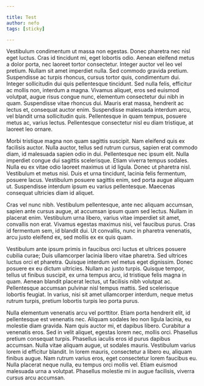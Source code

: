```yaml
---

title: Test
author: nefo 
tags: [sticky]

---
```


Vestibulum condimentum ut massa non egestas. Donec pharetra nec nisl eget luctus. Cras id tincidunt mi, eget lobortis odio. Aenean eleifend metus a dolor porta, nec laoreet tortor consectetur. Integer auctor vel leo vel pretium. Nullam sit amet imperdiet nulla. Sed commodo gravida pretium. Suspendisse ac turpis rhoncus, cursus tortor quis, condimentum dui. Integer sollicitudin dui quis pellentesque tincidunt. Sed nulla felis, efficitur ac mollis non, interdum a magna. Vivamus aliquet, eros sed euismod volutpat, augue risus congue nunc, elementum consectetur dui nibh in quam. Suspendisse vitae rhoncus dui. Mauris erat massa, hendrerit ac lectus et, consequat auctor enim. Suspendisse malesuada interdum arcu, vel blandit urna sollicitudin quis. Pellentesque in quam tempus, posuere metus ac, varius lectus. Pellentesque consectetur nisl eu diam tristique, at laoreet leo ornare.

Morbi tristique magna non quam sagittis suscipit. Nam eleifend quis ex facilisis auctor. Nulla auctor, tellus sed rutrum cursus, sapien erat commodo diam, id malesuada sapien odio in dui. Pellentesque nec ipsum elit. Nulla imperdiet congue dui sagittis scelerisque. Etiam viverra tempus sodales. Nulla eu ex vitae odio laoreet maximus ut id ligula. Donec ut pharetra nisl. Vestibulum et metus nisi. Duis et urna tincidunt, lacinia felis fermentum, posuere lacus. Vestibulum posuere sagittis enim, sed porta augue aliquam ut. Suspendisse interdum ipsum eu varius pellentesque. Maecenas consequat ultricies diam id aliquet.

Cras vel nunc nibh. Vestibulum pellentesque, ante nec aliquam accumsan, sapien ante cursus augue, at accumsan ipsum quam sed lectus. Nullam in placerat enim. Vestibulum urna libero, varius vitae imperdiet sit amet, convallis non erat. Vivamus egestas maximus nisi, vel faucibus purus. Cras id fermentum sem, id blandit dui. Ut convallis, nunc in pharetra venenatis, arcu justo eleifend ex, sed mollis ex ex quis quam.

Vestibulum ante ipsum primis in faucibus orci luctus et ultrices posuere cubilia curae; Duis ullamcorper lacinia libero vitae pharetra. Sed ultrices luctus orci et pharetra. Quisque interdum vel metus eget dignissim. Donec posuere ex eu dictum ultricies. Nullam ac justo turpis. Quisque tempor, tellus ut finibus suscipit, ex urna tempus arcu, id tristique felis magna in quam. Aenean blandit placerat lectus, ut facilisis nibh volutpat ac. Pellentesque accumsan pulvinar nisl tempus mattis. Sed scelerisque lobortis feugiat. In varius, nisi sit amet ullamcorper interdum, neque metus rutrum turpis, pretium lobortis turpis leo porta purus.

Nulla elementum venenatis arcu vel porttitor. Etiam porta hendrerit elit, id pellentesque est venenatis nec. Aliquam sodales leo non ligula lacinia, eu molestie diam gravida. Nam quis auctor mi, et dapibus libero. Curabitur a venenatis eros. Sed in velit aliquet, egestas lorem nec, mollis orci. Phasellus pretium consequat turpis. Phasellus iaculis eros id purus dapibus accumsan. Nulla vitae aliquam augue, ut sodales mauris. Vestibulum varius lorem id efficitur blandit. In lorem mauris, consectetur a libero eu, aliquam finibus augue. Nam rutrum varius eros, eget consectetur lorem faucibus eu. Nulla placerat neque nulla, eu tempus orci mollis vel. Etiam euismod malesuada urna a volutpat. Phasellus molestie mi in augue facilisis, viverra cursus arcu accumsan.